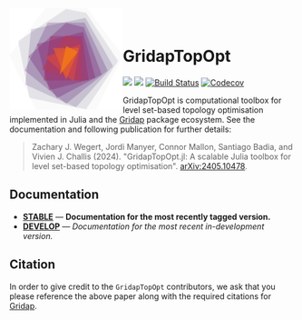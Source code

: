 # <img src="/assets/logo.svg" alt="drawing" width="200" align="left"/> <br/><br/>GridapTopOpt

[![](https://img.shields.io/badge/docs-stable-blue.svg)](https://zjwegert.github.io/GridapTopOpt.jl/stable) [![](https://img.shields.io/badge/docs-dev-blue.svg)](https://zjwegert.github.io/GridapTopOpt.jl/dev) [![Build Status](https://github.com/zjwegert/GridapTopOpt.jl/actions/workflows/ci.yml/badge.svg)](https://github.com/zjwegert/GridapTopOpt.jl/actions) [![Codecov](https://codecov.io/gh/zjwegert/GridapTopOpt.jl/branch/main/graph/badge.svg)](https://codecov.io/gh/zjwegert/GridapTopOpt.jl)

GridapTopOpt is computational toolbox for level set-based topology optimisation implemented in Julia and the [Gridap](https://github.com/gridap/Gridap.jl) package ecosystem. See the documentation and following publication for further details:

> Zachary J. Wegert, Jordi Manyer, Connor Mallon, Santiago Badia, and Vivien J. Challis (2024). "GridapTopOpt.jl: A scalable Julia toolbox for level set-based topology optimisation". [arXiv:2405.10478](https://arxiv.org/abs/2405.10478).

## Documentation

- [**STABLE**](https://zjwegert.github.io/GridapTopOpt.jl/stable) &mdash; **Documentation for the most recently tagged version.**
- [**DEVELOP**](https://zjwegert.github.io/GridapTopOpt.jl/dev) &mdash; *Documentation for the most recent in-development version.*

## Citation

In order to give credit to the `GridapTopOpt` contributors, we ask that you please reference the above paper along with the required citations for [Gridap](https://github.com/gridap/Gridap.jl?tab=readme-ov-file#how-to-cite-gridap).
